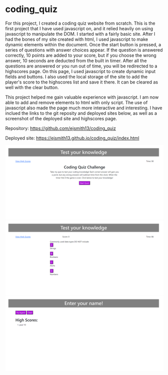 # coding_quiz

For this project, I created a coding quiz website from scratch. This is the first project that I have used javascript on, and it relied heavily on using javascript to manipulate the DOM. I started with a fairly basic site. After I had the bones of my site created with html, I used javascript to make dynamic elements within the document. Once the start button is pressed, a series of questions with answer choices appear. If the question is answered correctly, 10 points are added to your score, but if you choose the wrong answer, 10 seconds are deducted from the built in timer. After all the questions are answered or you run out of time, you will be redirected to a highscores page. On this page, I used javascript to create dynamic input fields and buttons. I also used the local storage of the site to add the player's score to the highscores list and save it there. It can be cleared as well with the clear button.

This project helped me gain valuable experience with javascript. I am now able to add and remove elements to html with only script. The use of javascript also made the page much more interactive and interesting. I have inclued the links to the git reposity and deployed sites below, as well as a screenshot of the deployed site and highscores page.

Repository:
https://github.com/ejsmith13/coding_quiz

Deployed site:
https://ejsmith13.github.io/coding_quiz/index.html

![alt text](assets/images/screenshot_quiz1.png)
![alt text](assets/images/screenshot_quiz2.png)
![alt text](assets/images/screenshot_quiz3.png)